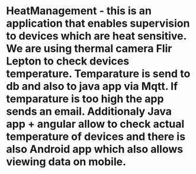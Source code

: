 # HeatManagement - this is an application that enables supervision to devices which are heat sensitive. We are using thermal camera Flir Lepton to check devices temperature. Temparature is send to db and also to java app via Mqtt. If temparature is too high the app sends an email. Additionaly Java app + angular allow to check actual temperature of devices and there is also Android app which also allows viewing data on mobile.
